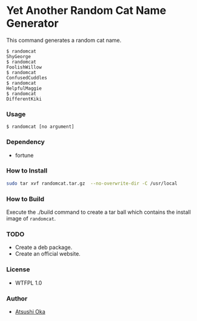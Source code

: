Yet Another Random Cat Name Generator
=====================================

This command generates a random cat name.

```
$ randomcat
ShyGeorge
$ randomcat
FoolishWillow
$ randomcat
ConfusedCuddles
$ randomcat
HelpfulMaggie
$ randomcat
DifferentKiki
```

### Usage ###

```
$ randomcat [no argument]
```

### Dependency ###
- fortune
 
### How to Install ###

```sh
sudo tar xvf randomcat.tar.gz  --no-overwrite-dir -C /usr/local
```

### How to Build ###

Execute the ./build command to create a tar ball which contains the install
image of `randomcat`.

### TODO ###

- Create a deb package.
- Create an official website.


### License ###

- WTFPL 1.0

### Author ###

- [Atsushi Oka](https://github.com/a-oka-z)

